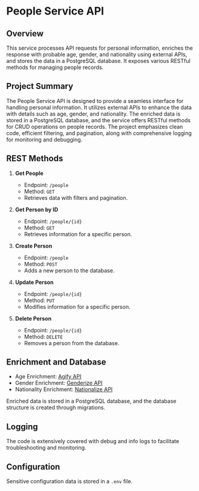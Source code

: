# People Service API

## Overview

This service processes API requests for personal information, enriches the response with probable age, gender, and nationality using external APIs, and stores the data in a PostgreSQL database. It exposes various RESTful methods for managing people records.

## Project Summary

The People Service API is designed to provide a seamless interface for handling personal information. It utilizes external APIs to enhance the data with details such as age, gender, and nationality. The enriched data is stored in a PostgreSQL database, and the service offers RESTful methods for CRUD operations on people records. The project emphasizes clean code, efficient filtering, and pagination, along with comprehensive logging for monitoring and debugging.

## REST Methods

1. **Get People**
   - Endpoint: `/people`
   - Method: `GET`
   - Retrieves data with filters and pagination.

2. **Get Person by ID**
   - Endpoint: `/people/{id}`
   - Method: `GET`
   - Retrieves information for a specific person.

3. **Create Person**
   - Endpoint: `/people`
   - Method: `POST`
   - Adds a new person to the database.

4. **Update Person**
   - Endpoint: `/people/{id}`
   - Method: `PUT`
   - Modifies information for a specific person.

5. **Delete Person**
   - Endpoint: `/people/{id}`
   - Method: `DELETE`
   - Removes a person from the database.

## Enrichment and Database

- Age Enrichment: [Agify API](https://api.agify.io/?name=Dmitriy)
- Gender Enrichment: [Genderize API](https://api.genderize.io/?name=Dmitriy)
- Nationality Enrichment: [Nationalize API](https://api.nationalize.io/?name=Dmitriy)

Enriched data is stored in a PostgreSQL database, and the database structure is created through migrations.

## Logging

The code is extensively covered with debug and info logs to facilitate troubleshooting and monitoring.

## Configuration

Sensitive configuration data is stored in a `.env` file.
